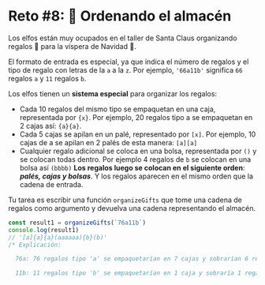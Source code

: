 # Reto #8: 🏬 Ordenando el almacén

Los elfos están muy ocupados en el taller de Santa Claus organizando regalos 🎁
para la víspera de Navidad 🎄.

El formato de entrada es especial, ya que indica el número de regalos y el tipo
de regalo con letras de la `a` a la `z`. Por ejemplo, `'66a11b'` significa `66`
regalos `a` y `11` regalos `b`.

Los elfos tienen un **sistema especial** para organizar los regalos:

- Cada 10 regalos del mismo tipo se empaquetan en una caja, representada por
  `{x}`. Por ejemplo, 20 regalos tipo a se empaquetan en 2 cajas así: `{a}{a}`.
- Cada 5 cajas se apilan en un palé, representado por `[x]`. Por ejemplo, 10
  cajas de a se apilan en 2 palés de esta manera: `[a][a]`
- Cualquier regalo adicional se coloca en una bolsa, representada por `()` y se
  colocan todas dentro. Por ejemplo 4 regalos de `b` se colocan en una bolsa así
  `(bbbb)` **Los regalos luego se colocan en el siguiente orden**: _**palés,
  cajas y bolsas**_. Y los regalos aparecen en el mismo orden que la cadena de
  entrada.

Tu tarea es escribir una función `organizeGifts` que tome una cadena de regalos
como argumento y devuelva una cadena representando el almacén.

```js
const result1 = organizeGifts(`76a11b`)
console.log(result1)
// '[a]{a}{a}(aaaaaa){b}(b)'
/* Explicación:

  76a: 76 regalos tipo 'a' se empaquetarían en 7 cajas y sobrarían 6 regalos, resultando en 1 palé [a] (por las primeras 5 cajas), 2 cajas sueltas {a}{a} y una bolsa con 6 regalos (aaaaaa)

  11b: 11 regalos tipo 'b' se empaquetarían en 1 caja y sobraría 1 regalo, resultando en 1 caja suelta {b} y una bolsa con 1 regalo (b)
```
